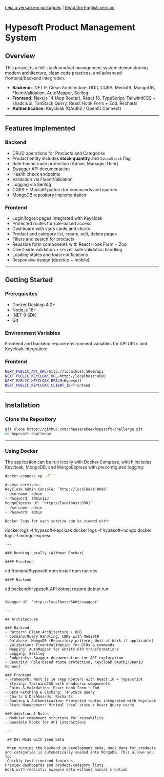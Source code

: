 [Leia a versão em português](README-PT.md) | [Read the English version](README.md)

# Hypesoft Product Management System

## Overview

This project is a full-stack product management system demonstrating modern architecture, clean code practices, and advanced frontend/backend integration.

- **Backend:** .NET 9, Clean Architecture, DDD, CQRS, MediatR, MongoDB, FluentValidation, AutoMapper, Serilog  
- **Frontend:** Next.js 14 (App Router), React 18, TypeScript, TailwindCSS + shadcn/ui, TanStack Query, React Hook Form + Zod, Recharts  
- **Authentication:** Keycloak (OAuth2 / OpenID Connect)

---

## Features Implemented

### Backend
- CRUD operations for Products and Categories
- Product entity includes **stock quantity** and `IsLowStock` flag
- Role-based route protection (Admin, Manager, User)
- Swagger API documentation
- Health check endpoints
- Validation via FluentValidation
- Logging via Serilog
- CQRS + MediatR pattern for commands and queries
- MongoDB repository implementation

### Frontend
- Login/logout pages integrated with Keycloak
- Protected routes for role-based access
- Dashboard with stats cards and charts
- Product and category list, create, edit, delete pages
- Filters and search for products
- Reusable form components with React Hook Form + Zod
- Client-side validation + server-side validation handling
- Loading states and toast notifications
- Responsive design (desktop + mobile)

---

## Getting Started

### Prerequisites
- Docker Desktop 4.0+  
- Node.js 18+  
- .NET 9 SDK  
- Git  

### Environment Variables

Frontend and backend require environment variables for API URLs and Keycloak integration:

### Frontend
```bash
NEXT_PUBLIC_API_URL=http://localhost:5000/api
NEXT_PUBLIC_KEYCLOAK_URL=http://localhost:8080
NEXT_PUBLIC_KEYCLOAK_REALM=Hypesoft
NEXT_PUBLIC_KEYCLOAK_CLIENT_ID=frontend
```

--- 

## Installation

### Clone the Repository
```bash
git clone https://github.com/cheezecakee/hypesoft-challenge.git
cd hypesoft-challenge
```

--- 

### Using Docker

The application can be run locally with Docker Compose, which includes Keycloak, MongoDB, and MongoExpress with preconfigured logging:
```bash
docker-compose up -d```

Access services:
Keycloak Admin Console: `http://localhost:8080`
- Username: admin
- Password: admin123
MongoExpress UI: `http://localhost:8081`
- Username: admin
- Password: admin

Docker logs for each service can be viewed with:
```
docker logs -f hypesoft-keycloak
docker logs -f hypesoft-mongo
docker logs -f mongo-express
```
--- 

### Running Locally (Without Docker)

#### Frontend
```
cd frontend/hypesoft
npm install
npm run dev
```
#### Backend
```
cd backend/Hypesoft.API
dotnet restore
dotnet run
```

Swagger UI: `http://localhost:5000/swagger`

---

## Architecture

### Backend
- Pattern: Clean Architecture + DDD
- Command/Query Handling: CQRS with MediatR
- Database: MongoDB (Repository pattern, Unit-of-Work if applicable)
- Validation: FluentValidation for DTOs & commands
- Mapping: AutoMapper for entity-DTO transformations
- Logging: Serilog
- Endpoints: Swagger documentation for API exploration
- Security: Role-based route protection, Keycloak OAuth2/OpenID Connect

### Frontend
- Framework: Next.js 14 (App Router) with React 18 + TypeScript
- Styling: TailwindCSS with shadcn/ui components
- Forms & Validation: React Hook Form + Zod
- Data Fetching & Caching: TanStack Query
- Charts & Dashboards: Recharts
- Routing & Authentication: Protected routes integrated with Keycloak
- State Management: Minimal local state + React Query cache

### Additional Notes
- Modular component structure for reusability
- Reusable hooks for API interactions
 
--- 

 ## Dev Mode with Seed Data
 
 When running the backend in development mode, mock data for products and categories is automatically seeded into MongoDB. This allows you to:
 Quickly test frontend features
Preview dashboards and product/category lists
Work with realistic example data without manual creation

